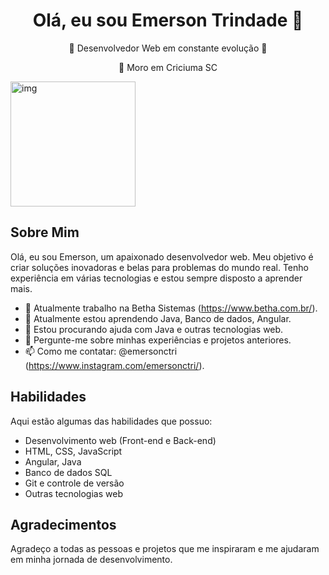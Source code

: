 <div align="center">
  <h1>Olá, eu sou Emerson Trindade 👋</h1>
  <p>🌟 Desenvolvedor Web em constante evolução 🚀</p>
  <p>📍 Moro em Criciuma SC</p>
</div>

  <img src="hhttps://avatars.githubusercontent.com/u/127987303?v=4" alt="img" width="200">
</p>

## Sobre Mim

Olá, eu sou Emerson, um apaixonado desenvolvedor web. Meu objetivo é criar soluções inovadoras e belas para problemas do mundo real. Tenho experiência em várias tecnologias e estou sempre disposto a aprender mais.

- 🔭 Atualmente trabalho na Betha Sistemas (https://www.betha.com.br/).
- 🌱 Atualmente estou aprendendo Java, Banco de dados, Angular.
- 🤔 Estou procurando ajuda com Java e outras tecnologias web.
- 💬 Pergunte-me sobre minhas experiências e projetos anteriores.
- 📫 Como me contatar: @emersonctri (https://www.instagram.com/emersonctri/).

## Habilidades

Aqui estão algumas das habilidades que possuo:

- Desenvolvimento web (Front-end e Back-end)
- HTML, CSS, JavaScript
- Angular, Java
- Banco de dados SQL
- Git e controle de versão
- Outras tecnologias web


## Agradecimentos

Agradeço a todas as pessoas e projetos que me inspiraram e me ajudaram em minha jornada de desenvolvimento.

